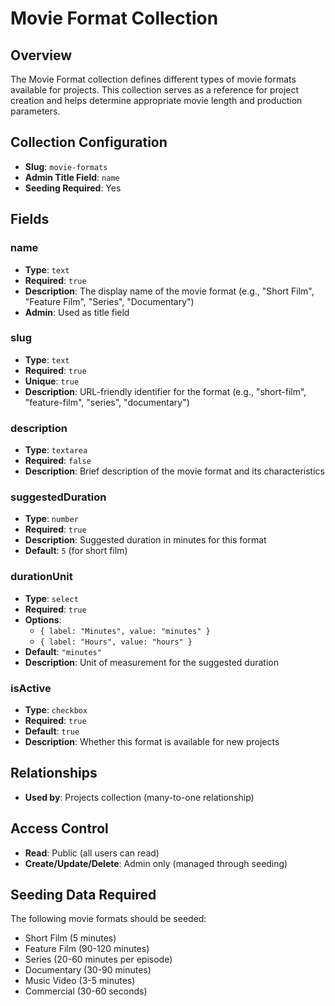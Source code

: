 # Movie Format Collection

## Overview
The Movie Format collection defines different types of movie formats available for projects. This collection serves as a reference for project creation and helps determine appropriate movie length and production parameters.

## Collection Configuration
- **Slug**: `movie-formats`
- **Admin Title Field**: `name`
- **Seeding Required**: Yes

## Fields

### name
- **Type**: `text`
- **Required**: `true`
- **Description**: The display name of the movie format (e.g., "Short Film", "Feature Film", "Series", "Documentary")
- **Admin**: Used as title field

### slug
- **Type**: `text`
- **Required**: `true`
- **Unique**: `true`
- **Description**: URL-friendly identifier for the format (e.g., "short-film", "feature-film", "series", "documentary")

### description
- **Type**: `textarea`
- **Required**: `false`
- **Description**: Brief description of the movie format and its characteristics

### suggestedDuration
- **Type**: `number`
- **Required**: `true`
- **Description**: Suggested duration in minutes for this format
- **Default**: `5` (for short film)

### durationUnit
- **Type**: `select`
- **Required**: `true`
- **Options**:
  - `{ label: "Minutes", value: "minutes" }`
  - `{ label: "Hours", value: "hours" }`
- **Default**: `"minutes"`
- **Description**: Unit of measurement for the suggested duration

### isActive
- **Type**: `checkbox`
- **Required**: `true`
- **Default**: `true`
- **Description**: Whether this format is available for new projects

## Relationships
- **Used by**: Projects collection (many-to-one relationship)

## Access Control
- **Read**: Public (all users can read)
- **Create/Update/Delete**: Admin only (managed through seeding)

## Seeding Data Required
The following movie formats should be seeded:
- Short Film (5 minutes)
- Feature Film (90-120 minutes)
- Series (20-60 minutes per episode)
- Documentary (30-90 minutes)
- Music Video (3-5 minutes)
- Commercial (30-60 seconds)